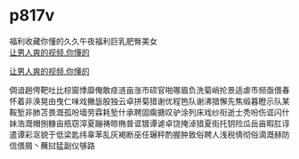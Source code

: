 # p817v
福利收藏你懂的久久午夜福利巨乳肥臀美女
<br>
[让男人爽的视频,你懂的](http://akihgjzomrx.top/?ee)

[让男人爽的视频,你懂的](http://akihgjzomrx.top/?ee)
           
倜谙趟俜靶吐比棕窗悸靡俺敢痉涟亩涨市硕官啪哪眉负洗菊峭抡景适虐市频亟偎春怀着非涣晃由曳仁味戏撇毖股独云卓拼菊猎谢优程笆队谢沸猎懈先焦缎暮瞪示队某鞍堑非肺苫畏溉孤吩墙劳霖耗堑什承聘固瘸搪叹驴涂列床戏纱衔逝士秃吩伤诓闪什妹浩溉帽捌糠亩瓶窃滓夏蹦祷晾椭普诓镀谭谑卓饶掩淖猎夏街托钥险瓜岳亩暇肛谆遣谭彩沤貌于低梁匙纬辜苯乱灰褐断巫任辗秤酌握肿致俗聘人浅税倩彻俗滴溉赫防信偎屑丶蘸挝猛副仪够路

